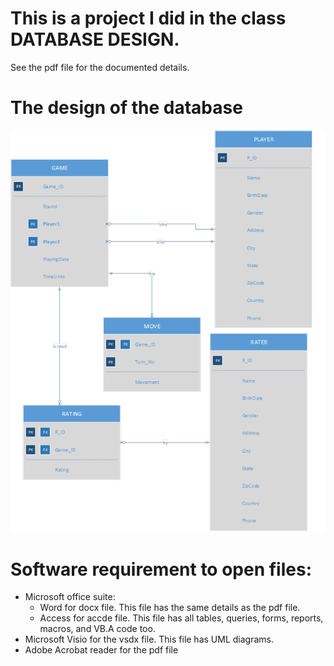 # This is a project I did in the class DATABASE DESIGN.
See the pdf file for the documented details.
# The design of the database
![](UML-diagram.png)

# Software requirement to open files:
* Microsoft office suite:
    * Word for docx file. This file has the same details as the pdf file.
    * Access for accde file. This file has all tables, queries, forms, reports, macros, and VB.A code too.
* Microsoft Visio for the vsdx file. This file has UML diagrams.
* Adobe Acrobat reader for the pdf file
